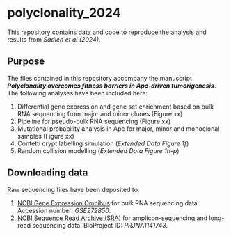 # polyclonality_2024
This repository contains data and code to reproduce the analysis and results from *Sadien et al (2024)*.

## Purpose
The files contained in this repository accompany the manuscript **_Polyclonality overcomes fitness barriers in Apc-driven tumorigenesis_**. The following analyses have been included here:
1. Differential gene expression and gene set enrichment based on bulk RNA sequencing from major and minor clones (Figure xx)
2. Pipeline for pseudo-bulk RNA sequencing (Figure xx)
3. Mutational probability analysis in Apc for major, minor and monoclonal samples (Figure xx)
4. Confetti crypt labelling simulation (_Extended Data Figure 1f_)
5. Random collision modelling (_Extended Data Figure 1n-p_)

## Downloading data
Raw sequencing files have been deposited to:
1. [NCBI Gene Expression Omnibus](https://www.ncbi.nlm.nih.gov/geo/) for bulk RNA sequencing data. Accession number: *GSE272850*.
2. [NCBI Sequence Read Archive (SRA)](https://www.ncbi.nlm.nih.gov/sra/) for amplicon-sequencing and long-read sequencing data. BioProject ID: *PRJNA1141743*.





